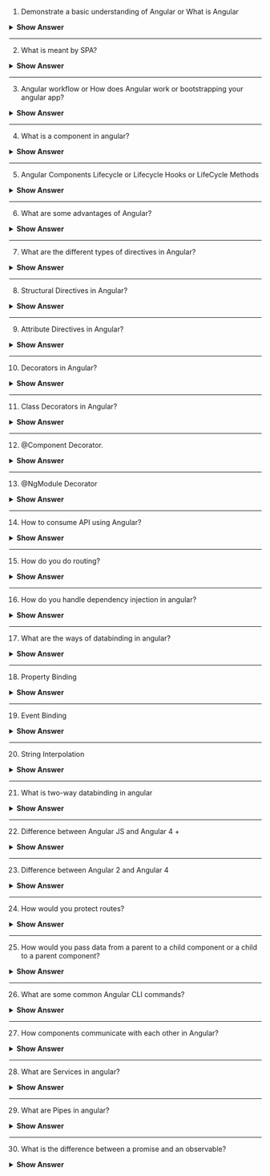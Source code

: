 1.	Demonstrate a basic understanding of Angular or What is Angular

<details>
  <summary> <b>Show Answer</b></summary>
  
<blockquote>
  
- Angular is a typescript-based web application framework used to create & build web apps
- It allows us to create Single Page Application (SPA)
- Gmail, Youtube, PayPal apps are developed using Angular

</blockquote>
</details>

--- 

2. What is meant by SPA?

<details>
<summary> <b>Show Answer</b></summary>
  
<blockquote>

- It is a single web page, website, or web application that works within a web browser and loads just a single document.
- It does not need page reloading during its usage, and most of its content remains the same while only some of it needs updating.
- **Gmail**, **Facebook**, **Trello**, **Google Maps**, etc., all are Single Page Applications that offer an outstanding user experience in the browser with no page reloading.

</blockquote>
</details>

--- 

3. Angular workflow or How does Angular work or bootstrapping your angular app?

<details>
<summary> <b>Show Answer</b></summary>
  
<blockquote>
  
- Flow: `angular.json`-> `main.ts` -> `AppModule` -> `AppModule` -> `index.html`.
- Every Angular app consists of a file named `angular.json` . This file will contain all the configurations of the app. While building the app, the builder looks at this file to find the entry point of the application.

![image](https://user-images.githubusercontent.com/103101208/185569359-55632ef6-971e-47d9-a7bf-96a1de37026e.png)
  
- Inside the build section, the main property of the options object defines the entry point of the application which in this case is `main.ts`.
- `main.ts` is the entry point of the angular application. 
- The `main.ts` file creates a browser environment for the application to run, and, along with this, it also calls a function called bootstrapModule, which bootstraps the application. These two steps are performed in the following order inside the `main.ts` file:
	
![image](https://user-images.githubusercontent.com/103101208/185569651-35a2ba9f-73fc-43c6-8548-0a24daac640b.png)
- In the above line of code, `AppModule` is getting bootstrapped.
- The `AppModule` is declared in the `app.module.ts` file. This module contains declarations of all the components.
- Below is an example of `app.module.ts` file:
	
![image](https://user-images.githubusercontent.com/103101208/185569778-9ff0d34a-b0e2-4701-a1db-21919ebd3ad7.png)
	
- As one can see in the above file, `AppComponent` is getting bootstrapped.
- This component is defined in `app.component.ts` file. This file interacts with the webpage and serves data to it.
- Below is an example of `app.component.ts` file:
  
 ![image](https://user-images.githubusercontent.com/103101208/185569886-8ca076a7-6633-4d61-beb5-0d673014b347.png)

- After this, Angular calls the `index.html` file. This file consequently calls the root component that is `app-root`. 
- This is how the `index.html` file looks:
	
![image](https://user-images.githubusercontent.com/103101208/185569990-6c67e5b0-d9a6-4340-b2f0-dcd9a9f738c5.png)
	
- The HTML template of the root component is displayed inside the `<app-root>` tags.
- This is how every angular application works. Or This is how angular application get bootstrapped

  </blockquote>
</details>
	
--- 

4. What is a component in angular?
<details>
<summary> <b>Show Answer</b></summary>
  
  <blockquote>
    
- Components are the basic building blocks in the Angular application. Components contain the data & UI logic that defines the view and behavior of the web application.
    
![image](https://user-images.githubusercontent.com/103101208/185570645-2ab168d8-9c3d-4447-a403-703222cf7814.png)

  </blockquote>

</details>

--- 
	
5.	Angular Components Lifecycle or Lifecycle Hooks or LifeCycle Methods
  
<details>
<summary> <b>Show Answer</b></summary>
  
<blockquote>
  
- Angular creates a component; renders it; creates and renders its children; checks it when it’s data-bound properties change; and destroys it before removing it from the DOM. These events are called "Lifecycle Hooks".
- Lifecycle Hooks:
  ![image](https://user-images.githubusercontent.com/103101208/185570891-363fb6d0-3bcd-454e-b2da-68362092fe64.png)
- `constructor()` - The constructor of the component class gets executed first, before the execution of any other lifecycle hook events. If we need to inject any dependencies into the component, then the constructor is the best place to do so.
- `ngOnChanges()` - Called whenever the input properties of the component change. It returns a SimpleChanges object which holds any current and previous property values.
- `ngOnInit()` - Called once to initialize the component and set the input properties. It initializes the component after Angular first displays the data-bound properties.
- `ngDoCheck()` - Called during all change-detection runs that Angular can't detect on its own. Also called immediately after the ngOnChanges() method.
- `ngAfterContentInit()` - Invoked once after Angular performs any content projection into the component’s view.
- `ngAfterContentChecked()` - Invoked after each time Angular checks for content projected into the component. It's called after `ngAfterContentInit()` and every subsequent `ngDoCheck()`
- `ngAfterViewInit()` - Invoked after Angular initializes the component's views and its child views.
- `ngAfterViewChecked()` - Invoked after each time Angular checks for the content projected into the component. It called after `ngAfterViewInit()` and every subsequent `ngAfterContentChecked()`
- `ngOnDestroy()` - Invoked before Angular destroys the directive or component.
	
![image](https://user-images.githubusercontent.com/103101208/185571059-270e2558-e7f9-48e9-8023-3cb594a8d780.png)



</blockquote>  

</details>
	
--- 

6.	What are some advantages of Angular?
  
<details>
<summary> <b>Show Answer</b></summary>
  
  <blockquote>
    
- Effective cross platform development
- Two-way data binding in Angular will help users to exchange data from the component to view and from view to the component.  It will help users to establish communication bi-directionally. 
- The Angular command-line interface (CLI) makes the developer’s job easier because it offers a set of helpful tools for coding. 
- Angular offers powerful DI (dependency injection) instrument and services to resolve various productivity issues and speed up the development process.
- Modularity of angular application makes our code readable and testable

</blockquote> 

</details>
	
--- 
  
7.	What are the different types of directives in Angular?
  
<details>
<summary> <b>Show Answer</b></summary>
  
  <blockquote>
    
 - Component Directives - Component directives alter the details of how the component should be processed, instantiated, and used at runtime.
- Structural Directives Structural directives are used for adding, removing, or manipulating DOM elements.
- Attribute Directives - Attribute directives are used to change the look and behavior of the DOM elements.
    
<i>Custom Directive: Custom directive can also be created if any of the above directives does not solve our purpose for the requirement
    </i>

</blockquote> 

</details>
	
--- 
  
  
8. Structural Directives in Angular?
  
<details>
<summary> <b>Show Answer</b></summary>
  
  <blockquote>
    
 - Structural directives are used for adding, removing, or manipulating DOM elements
- Structural directives start with an asterisk (*) followed by a directive name. 
- There are three built-in structural directives - `ngIf`, `ngFor` and `ngSwitch`.
- The `ngFor` directive is used to repeat a part of the HTML template once per each item from an iterable list.
- `ngIf` directive allows us to add or remove DOM Elements based upon the Boolean expression. We can also have an else block associated with an ngIf directive.

```html
  
<div *ngIf="age > 55; else elseBlock1">
	    {{name}} is a senior citizen
</div>
<ng-template #elseBlock1>
	    {{name}} is not a senior citizen
</ng-template>
    
```
- `ngSwitch` directive lets you hide/show HTML elements depending on an expression. `NgSwitchCase` displays its element when its value matches the switch value. `NgSwitchDefault` displays its element when no sibling `NgSwitchCase` matches the switch value.
    
```html
<!-- user to enter any vowels(a, e, i o, u), print any word starting with vowels -->
<input type="text" [(ngModel)]="str" />
<div [ngSwitch]="str">
	    <div *ngSwitchCase="'a'">Entered a!! Word: Apple</div>
	    <div *ngSwitchCase="'e'"> Entered e!! Word: Egg</div>
	    <div *ngSwitchCase="'i'"> Entered i!! Word: Ice cream</div>
	    <div *ngSwitchCase="'o'"> Entered o!! Word: Orange</div>
	    <div *ngSwitchCase="'u'"> Entered u!! Word: Umberalla</div>
	    <div *ngSwitchDefault> You Entered Constant </div>
	</div>


    
```
    
   
</blockquote> 

</details>
	
--- 
  
9. Attribute Directives in Angular?
  
<details>
<summary> <b>Show Answer</b></summary>
  
  <blockquote>
    
- Attribute directives are used to change the look and behavior of the DOM elements.
- Attribute directives are enclosed with the [] square brackets
- There are two built-in attribute directives - `ngClass` and `ngStyle`
= The `ngClass` directive is used for adding or removing the CSS classes on an HTML element. It allows us to apply CSS classes dynamically based on expression evaluation.
    
```html
    
<h3 [ngClass]="'red'"> Need your attention</h3>
<div [ngClass]="['red','size20']"> Red Background, Text with Size 20px </div>
<div [ngClass]="{'red':false,'size20':true}">Text with Size 20px</div>

```
- The `ngStyle` directive allows us to dynamically change the style of HTML element based on the expression.
    
```html
Enter the username: <input type='text' [(ngModel)]='name'>
<div [ngStyle]="{'background-color':username === 'Admin' ? 'green' : 'red' }"></div>

```

</blockquote> 

</details>
	
--- 
  
10.	Decorators in Angular?
  
<details>
<summary> <b>Show Answer</b></summary>
  
  <blockquote>
    
- Decorators are design patterns or functions that define how Angular features work. 
- Angular supports four types of decorators:
    - Class decorators
    - Property decorators
    - Method decorators
    - Parameter decorators

</blockquote> 

</details>
	
--- 
  
11.	Class Decorators in Angular?
  
<details>
<summary> <b>Show Answer</b></summary>
  
  <blockquote>
    
- A class decorator tells Angular if a particular class is a component or a module.
- There are various class decorators in Angular, and among them, `@Component` and `@NgModule` are widely used.
    

</blockquote> 

</details>
	
--- 
  
12. @Component Decorator.

<details>
<summary> <b>Show Answer</b></summary>
<blockquote>

- In `app.component.ts` file, we export the `AppComponent` class, and we decorate it with the `@Component` decorator, imported from the `@angular/core package`, which takes a few metadata, such as: `selector`, `templateUrl` and `styleUrls`.

![image](https://user-images.githubusercontent.com/103101208/185589415-67f2a93c-98cd-44e9-b427-17d082620a8a.png)

- `selector` – just name given for the component. In the `index.html` file, `<app-root>` tag corresponds to component’s selector. By doing so, Angular will inject the corresponding template of the component. 

![image](https://user-images.githubusercontent.com/103101208/185589556-9a942bf6-14a7-42c4-9bf1-ed567efcd25c.png)

- `templateUrl` - points to an HTML file that defines what you see on your application. 
- `styleUrls` - points to set of CSS file that defines styles or design for application


</blockquote>
</details>
	
--- 

13. @NgModule Decorator

<details>
<summary> <b>Show Answer</b></summary>

<blockquote>

- `@NgModule` takes the below metadata to launch the application:
- `declarations` — contains a list of components, directives, and pipes, which belong to this module.
- `imports` — contains a list of modules, which are used by the component templates in this module reference.  For example, we import `BrowserModule` to have browser-specific services such as DOM rendering, sanitization, and location.
- `providers` — the list of service providers that the application needs.
- `bootstrap` — contains the root component of the application

![image](https://user-images.githubusercontent.com/103101208/185590158-9478baf7-8277-471f-88c0-bd3940a0f27b.png)




</blockquote>
</details>
	
--- 

14.	How to consume API using Angular?



<details>
<summary> <b>Show Answer</b></summary>
<blockquote>
- We are required to import and setup `HttpClient` service in Angular project to consume REST APIs.
- To work with `HttpClient` service in Angular, you need to import the `HttpClientModule` in app.module.ts file. 
- Then inject `HttpClient` service in constructor method after that you can hit the remote server via HTTP’s POST, GET, PUT and DELETE methods.



</blockquote>


</details>
	
--- 

15.	How do you do routing?

<details>
<summary> <b>Show Answer</b></summary>
<blockquote>

- First, we need to run `ng new routing-app –routing` command to create an angular application with routing module
- Make sure `AppRoutingModule` is in the `imports` of `@NgModule` in the `app.module.ts` file
- Add routes in the `routing.module.ts` file 

```js
import { NgModule } from '@angular/core';
import { RouterModule, Routes } from '@angular/router';
import { LoginComponent } from './Components/UserComponents/login/login.component';
import { RegisterComponent } from './Components/UserComponents/register/register.component';
const routes: Routes = [
  {path : 'login', component: LoginComponent },
  {path : 'register', component: RegisterComponent}
]; 
@NgModule({
  imports: [RouterModule.forRoot(routes)],
  exports: [RouterModule]
1})
export class AppRoutingModule { }




```
- In your `app.component.html` file, we add our routes to the application

```html
<h1> Routing Demo </h1>
<nav>
   <li><a routerLink="/login">Login</a></li>
   <li><a routerLink="/register">register</a></li>
</nav>
<router-outlet></router-outlet>


```

Here,
- `routerLink` - is an attribute to an anchor tag which sets the route for the component.
- `<router-outlet>` - works as a placeholder to load the different components dynamically based on the activated component.



</blockquote>

</details>
	
--- 

16. How do you handle dependency injection in angular?

<details>
<summary> <b>Show Answer</b></summary>
<blockquote>

- In Angular, dependencies are typically services.
- The `@Injectable()` decorator marks a class as a service class that can be injected.
- The `@Injectable()` decorator has a `providedIn` property where we specify the provider of the decorated service class.
- By default, providedIn property has values ‘root’, that means services is injected to the AppModule.

![image](https://user-images.githubusercontent.com/103101208/185592186-04786f62-80f8-476b-b41d-358da5943a58.png)

- Here we are injecting to UserService to the `AppModule`, so all the components able to use this service.


</blockquote>

</details>
	
--- 

17. What are the ways of databinding in angular?

<details>
<summary> <b>Show Answer</b></summary>
<blockquote>

- Databinding is a technique used to bind the data from an HTML template to a component class (.ts file) or from a component class (.ts file) to an HTML template.
- They are 1 way databinding and 2-way databinding

![image](https://user-images.githubusercontent.com/103101208/185592479-3570b8c1-3fc1-4d06-8328-9c266186a2d3.png)
	
![image](https://user-images.githubusercontent.com/103101208/185592494-637eb0ae-7610-40e8-874d-bd179e2ab16f.png)




</blockquote>

</details>
	
--- 

18. Property Binding 

<details>
<summary> <b>Show Answer</b></summary>
<blockquote>
- From Component Class to the HTML Template
- Bind values to the attributes of HTML elements.
- Uses [], square brackets in the html file
- Create a variable in the class, and the bind that value to an attribute for HTML tag

![image](https://user-images.githubusercontent.com/103101208/185592858-66cc92f3-feca-436e-87cf-766c692a8a8c.png)



</blockquote>
</details>
	
--- 

19. Event Binding

<details>
<summary> <b>Show Answer</b></summary>
<blockquote>

- From HTML template to the component class
- Bind DOM events such as keystrokes, button clicks, mouse overs, touches, etc. to a function in the component.
- Uses (), parentheses in the html file
- Here, we were calling the `OnClick()` function, when the ‘Click Here’ button is clicked.

![image](https://user-images.githubusercontent.com/103101208/185593164-aa23c1a2-497c-4906-8b32-15af3231d0a6.png)


</blockquote>

</details>
	
--- 

20. String Interpolation

<details>
<summary> <b>Show Answer</b></summary>
<blockquote>

- From the component class to the HTML template
- Uses {{}}, double curly braces in the html

![image](https://user-images.githubusercontent.com/103101208/185593247-f546704d-d3ed-4a80-8ff3-01289401fe00.png)


</blockquote>

</details>
	
--- 


21. What is two-way databinding in angular
<details>
<summary> <b>Show Answer</b></summary>
<blockquote>

- Two-way data binding is achieved by combining property binding and event binding together.
- Mostly used in forms.
- The Angular uses the `ngModel` directive to achieve two-way binding on HTML `<form>` elements.
- To use the `ngModel` directive, we need to import the `FormsModule` package into our Angular module.
- Here, we enclose `ngModel` directive within [()]

![image](https://user-images.githubusercontent.com/103101208/185593434-3e70965a-c750-4bbd-aa3b-b3fea6fccba7.png)




</blockquote>

</details>
	
--- 

22. Difference between Angular JS and Angular 4 +

<details>
<summary> <b>Show Answer</b></summary>
<blockquote>

| **Angular JS**                                                                                     | **Angular 4**                                                                                                                    |
| -------------------------------------------------------------------------------------------------- | -------------------------------------------------------------------------------------------------------------------------------- |
| Uses MVC architecture to build the applications.                                                   | Uses component-based UI to build the applications.                                                                               |
| AngularJS is written in JavaScript.                                                                | Angular is compatible with the most recent versions of TypeScript that have powerful type checking and object-oriented features. |
| To bind an image/property or an event with AngularJS, you have to remember the right ng directive. | Angular focuses on “()” for event binding and “\[ \]” for property binding.                                                      |
| AngularJS doesn't support mobiles.                                                                 | Angular support mobiles.                                                                                                         |

</blockquote>

</details>
	
--- 

23. Difference between Angular 2 and Angular 4

<details>
<summary> <b>Show Answer</b></summary>
<blockquote>

| **Angular 2**                                                                      | **Angular 4**                                                                                       |
| ---------------------------------------------------------------------------------- | --------------------------------------------------------------------------------------------------- |
| Angular v2.0 uses Typescript, superset of JavaScript, for writing the application. | Angular v4.0 serves to be compatible with the new version of TypeScript 2.1 as well TypeScript 2.2. |
| Code is not Reduced much                                                           | Reduce the size of the generated bundled code up to 60%                                             |



</blockquote>

</details>
	
--- 

24. How would you protect routes?

<details>
<summary> <b>Show Answer</b></summary>
<blockquote>

- Routing guards used to protect the routes.
- Routing guards used to check whether the user should grant or remove access to certain parts of the navigation.
- There are 4 different interfaces act as routing guards:

  * `CanActivate `- decides if the route can be activated.
	
  * `CanActivateChild`- decides if children of a route can be activated.
	
  * `CanLoad`- decides if a route can be loaded.
	
  * `CanDeactivate`- decides if the user can leave a route.



</blockquote>

</details>
	
--- 

25. How would you pass data from a parent to a child component or a child to a parent component?

<details>
<summary> <b>Show Answer</b></summary>
<blockquote>

- @Input decorator used to pass the data from a parent to a child component
- @Output decorator used to pass the data from a child to a parent component
	
![image](https://user-images.githubusercontent.com/103101208/185594174-ec042de2-81dd-425b-bc8e-8c26ae214f1b.png)

- Consider we have `AppComponent` as Parent. Let’s create a child component using `ng g c child` command. We’ll pass the data from `AppComponent` to `ChildComponent` and vice versa.
- In `child.component.ts`, we create a change property and decorate with the `@Output()` and bound a new instance of `EventEmitter` to it.
- Also, we have a method - `increment()` which updates the value of the count property based on the event (clicking on the increment count button) and emits the event changes to its parent component (`AppComponent`).
- Here, the change property calls the `emit()` method that emits the count value which can be received by event object `$event`.

```js
import { Component, EventEmitter, Input, Output } from '@angular/core';
@Component({
  selector: 'app-child',
  template: `
    <p> Click this button to increment the count:
     <button (click)='increment()'>increment count</button> </p>
`
})
export class ChildComponent  {
	 
  @Input()
  count: number = 0;	 
  @Output()
  change: EventEmitter<number> = new EventEmitter<number>();
  increment() {
    this.count++;
    this.change.emit(this.count);
    console.log("incrementing count in the child component....." + this.count + " --- passing to AppComponent");
 }
}



```
- In `app.component.ts`, we use event binding to get the count property value from the `ChildComponent` to the `AppComponent`

```js

import { Component } from '@angular/core';
	 
@Component({
  selector: 'app-root',
  template: `
  <h3> Event Emitter Example </h3>
  <p> At AppComponent, count = {{ count }} </p>
  <app-child [count]='count' (change)= 'countChange($event)'></app-child>
  })
  export class AppComponent {
    count = 9;
    countChange(event: number) {
    this.count = event;
  }
}

	 
```

![image](https://user-images.githubusercontent.com/103101208/185595719-d657e42b-362d-4131-8378-072ec2d2ca79.png)



</blockquote>

</details>
	
--- 

26. What are some common Angular CLI commands?

<details>
<summary> <b>Show Answer</b></summary>
<blockquote>

- `ng  new MyApp` – used to create an angular application named ‘MyApp’
- `ng new MyApp  --routing`  - used to create an angular application named ‘MyApp’ with the routing module
- `ng g c first` – used to create component named ‘first’
- `ng g p changePipe` – used to create pipe named `changePipe’
- `ng g s user` -  used to create service named ‘user’
- `ng serve` – used to build, run and launch application on HTTP port 4200
- `ng serve -o` -  used to build, run and launch application on HTTP port 4200, -o option automatically opens the browser to [ http://localhost:4200]( http://localhost:4200)



</blockquote>

</details>
	
--- 

27. How components communicate with each other in Angular?

<details>
<summary> <b>Show Answer</b></summary>
<blockquote>

- By passing data between from a child to a parent or a parent to a child component, we can use `@Input` and `@Output`.
- By passing data through a service using observables



</blockquote>

</details>

--- 
	
28. What are Services in angular?

<details>
<summary> <b>Show Answer</b></summary>
<blockquote>

- Services are used to organize and share business logic, models, data, or functions with different components of an Angular application.

```js

import { HttpClient, HttpHeaders } from '@angular/common/http';
import { Injectable } from '@angular/core';
import { Observable } from 'rxjs';
import { user } from './user';
 
@Injectable({
  providedIn: 'root'
})
export class UserserviceService {
  baseurl = 'http://localhost:3000/users';
  constructor(private http: HttpClient) { }
 
  GetAllUsers() :Observable<user[]>{
    return this.http.get<user[]>(this.baseurl);
  }}



```

</blockquote>

</details>

--- 

29. What are Pipes in angular?

<details>
<summary> <b>Show Answer</b></summary>
<blockquote>

- A pipe takes in data as input and transforms it to the desired output.
- In app.component.html, we have built in pipes and custom pipes.
- **Some of the built-in pipes are:**
   * **Date pipe** - Used for formatting dates.
   * **Decimal pipe** - Used for formatting numbers
   * **Currency pipe** - Used for formatting currencies
   * **Lowercase pipe** - Used for converting strings into lowercase.
   * **Uppercase pipe** - Used for converting strings into uppercase.
	
  ```html
   <h2>Built-in Pipes</h2>
<li>{{"Pipes"}} </li>
<li>{{"Pipes" | uppercase}}</li>
<li>{{"Pipes" | lowercase}} </li>
<li>{{dob}}</li>
<li>{{dob | date}}</li>
<li>{{dob | date |uppercase }}</li>
<li>{{17.81922 | number }}</li>
<li>{{17.819227546354 | number: '3.4-6' }}</li>
<li>{{17.81922 | number : '2.0-0'}}</li>
<li>{{365778 | currency}}</li>
<li>{{365778 | currency: 'INR'}}</li>
<h2>Custom Pipes</h2>
<li>{{"Pipes" |firstChar}}</li>
<li>{{"Angular" |firstChar}}</li>
<li>{{"great" |firstChar}}</li>

```

- We can create custom pipes using the `ng g pipe <pipe-name>` command in the terminal with the Angular CLI.
- **For example**, we create a custom pipe to count words by running the `ng g pipe` firstChar command in the terminal. The CLI creates 2 files - `firstChar.pipe.spec.ts` and `firstChar.pipe.ts` under `src/app` folder and updates `the app.module.ts` file.
- In `firstChar.pipe.ts`,

```ts
import { Pipe, PipeTransform } from '@angular/core';
 
@Pipe({
  name: 'firstChar'
})
export class FirstCharPipe implements PipeTransform {
  transform(value: string): string {
    return value[0];
  }}


```

- Output:

![image](https://user-images.githubusercontent.com/103101208/185601696-16d193f7-3912-4acb-b237-117173331d03.png)





</blockquote>

</details>
	
--- 
	
30. What is the difference between a promise and an observable?

<details>
<summary> <b>Show Answer</b></summary>
<blockquote>
	
- A Promise emits a single value while Observable can emit multiple values. 
- So, while handling a HTTP request, a Promise can manage a single response for the same request, but if there are multiple responses to the same request, then we have to use an Observable.
	
```ts
const promise = new Promise((data) =>{ 
    data(1);
    data(2);
    data(3);    }).then(element => console.log('Promise '+ element));
// Logs:
// Promise 1
 
const observable = new Observable((data) => {
    data.next(1);
    data.next(2);
    data.next(3);   }).subscribe(element => console.log('Observable ' + element));
 
// Logs:
//Observable 1
//Observable 2
//Observable 3
	
```

	
	
</blockquote>

</details>
	




  

